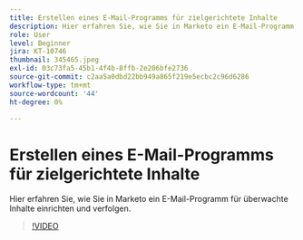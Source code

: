 ```yaml
---
title: Erstellen eines E-Mail-Programms für zielgerichtete Inhalte
description: Hier erfahren Sie, wie Sie in Marketo ein E-Mail-Programm für überwachte Inhalte einrichten und verfolgen.
role: User
level: Beginner
jira: KT-10746
thumbnail: 345465.jpeg
exl-id: 03c73fa5-45b1-4f4b-8ffb-2e206bfe2736
source-git-commit: c2aa5a0dbd22bb949a865f219e5ecbc2c96d6286
workflow-type: tm+mt
source-wordcount: '44'
ht-degree: 0%

---
```


# Erstellen eines E-Mail-Programms für zielgerichtete Inhalte

Hier erfahren Sie, wie Sie in Marketo ein E-Mail-Programm für überwachte Inhalte einrichten und verfolgen.

>[!VIDEO](https://video.tv.adobe.com/v/345465/?quality=12&learn=on)
